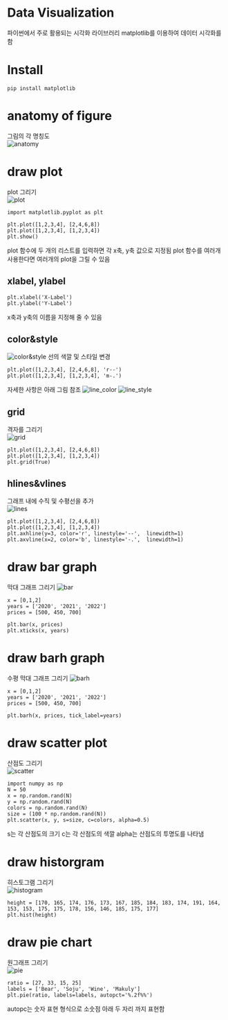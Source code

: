 # Data Visualization
파이썬에서 주로 활용되는 시각화 라이브러리 matplotlib를 이용하여 데이터 시각화를 함

# Install
```
pip install matplotlib
```

# anatomy of figure
그림의 각 명칭도  
![anatomy](fig/sphx_glr_anatomy_001.png)

# draw plot
plot 그리기  
![plot](graph/plot.png)
```
import matplotlib.pyplot as plt

plt.plot([1,2,3,4], [2,4,6,8])
plt.plot([1,2,3,4], [1,2,3,4])
plt.show()
```
plot 함수에 두 개의 리스트를 입력하면 각 x축, y축 값으로 지정됨
plot 함수를 여러개 사용한다면 여러개의 plot을 그릴 수 있음

## xlabel, ylabel
```
plt.xlabel('X-Label')
plt.ylabel('Y-Label')
```
x축과 y축의 이름을 지정해 줄 수 있음

## color&style
![color&style](graph/color&style.png)
선의 색깔 및 스타일 변경  
```
plt.plot([1,2,3,4], [2,4,6,8], 'r--')
plt.plot([1,2,3,4], [1,2,3,4], 'm-.')
```
자세한 사항은 아래 그림 참조
![line_color](graph/line_color.png)
![line_style](graph/line_style.png)

## grid
격자를 그리기  
![grid](graph/grid.png)
```
plt.plot([1,2,3,4], [2,4,6,8])
plt.plot([1,2,3,4], [1,2,3,4])
plt.grid(True)
```

## hlines&vlines
그래프 내에 수직 및 수평선을 추가  
![lines](graph/lines.png)
```
plt.plot([1,2,3,4], [2,4,6,8])
plt.plot([1,2,3,4], [1,2,3,4])
plt.axhline(y=3, color='r', linestyle='--',  linewidth=1)
plt.axvline(x=2, color='b', linestyle='-.',  linewidth=1)
```

# draw bar graph
막대 그래프 그리기
![bar](graph/bar.png)
```
x = [0,1,2]
years = ['2020', '2021', '2022']
prices = [500, 450, 700]

plt.bar(x, prices)
plt.xticks(x, years)
```

# draw barh graph
수평 막대 그래프 그리기
![barh](graph/barh.png)
```
x = [0,1,2]
years = ['2020', '2021', '2022']
prices = [500, 450, 700]

plt.barh(x, prices, tick_label=years)
```

# draw scatter plot
산점도 그리기  
![scatter](graph/scatter.png)
```
import numpy as np
N = 50
x = np.random.rand(N)
y = np.random.rand(N)
colors = np.random.rand(N)
size = (100 * np.random.rand(N))
plt.scatter(x, y, s=size, c=colors, alpha=0.5)
```
s는 각 산점도의 크기
c는 각 산점도의 색깔
alpha는 산점도의 투명도를 나타냄

# draw historgram
히스토그램 그리기  
![histogram](graph/histogram.png)
```
height = [170, 165, 174, 176, 173, 167, 185, 184, 183, 174, 191, 164, 153, 153, 175, 175, 178, 156, 146, 185, 175, 177]
plt.hist(height)
```

# draw pie chart
원그래프 그리기  
![pie](graph/pie.png)
```
ratio = [27, 33, 15, 25]
labels = ['Bear', 'Soju', 'Wine', 'Makuly']
plt.pie(ratio, labels=labels, autopct='%.2f%%')
```
autopc는 숫자 표현 형식으로 소숫점 아래 두 자리 까지 표현함